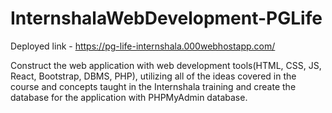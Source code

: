 # InternshalaWebDevelopment-PGLife
Deployed link - https://pg-life-internshala.000webhostapp.com/

Construct the web application with web development tools(HTML, CSS, JS, React, Bootstrap, DBMS, PHP), utilizing all of the ideas covered in the course and concepts taught in the Internshala training and create the database for the application with PHPMyAdmin database.

